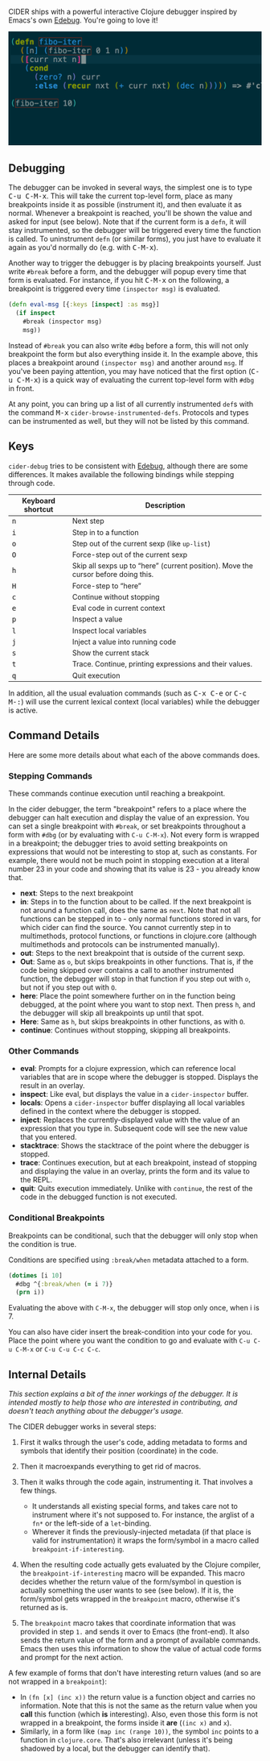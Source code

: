 CIDER ships with a powerful interactive Clojure debugger inspired by Emacs's own
[Edebug][]. You're going to love it!

![CIDER Debugger](images/cider_debugger.gif)

## Debugging

The debugger can be invoked in several ways, the simplest one is to type
<kbd>C-u C-M-x</kbd>. This will take the current top-level form, place as many
breakpoints inside it as possible (instrument it), and then evaluate it as
normal. Whenever a breakpoint is reached, you'll be shown the value and asked
for input (see below). Note that if the current form is a `defn`, it will stay
instrumented, so the debugger will be triggered every time the function is
called. To uninstrument `defn` (or similar forms), you just have to evaluate it
again as you'd normally do (e.g. with <kbd>C-M-x</kbd>).

Another way to trigger the debugger is by placing breakpoints yourself. Just
write `#break` before a form, and the debugger will popup every time that form is
evaluated. For instance, if you hit <kbd>C-M-x</kbd> on the following, a
breakpoint is triggered every time `(inspector msg)` is evaluated.

```clojure
(defn eval-msg [{:keys [inspect] :as msg}]
  (if inspect
    #break (inspector msg)
    msg))
```

Instead of `#break` you can also write `#dbg` before a form, this will not only
breakpoint the form but also everything inside it. In the example above, this
places a breakpoint around `(inspector msg)` and another around `msg`. If you've
been paying attention, you may have noticed that the first option (<kbd>C-u
C-M-x</kbd>) is a quick way of evaluating the current top-level form with `#dbg`
in front.

At any point, you can bring up a list of all currently instrumented `def`s with
the command <kbd>M-x</kbd> `cider-browse-instrumented-defs`. Protocols and types
can be instrumented as well, but they will not be listed by this command.

## Keys

`cider-debug` tries to be consistent with [Edebug][], although there are some
differences. It makes available the following bindings while stepping through
code.

Keyboard shortcut               | Description
--------------------------------|-------------------------------
<kbd>n</kbd> | Next step
<kbd>i</kbd> | Step in to a function
<kbd>o</kbd> | Step out of the current sexp (like `up-list`)
<kbd>O</kbd> | Force-step out of the current sexp
<kbd>h</kbd> | Skip all sexps up to “here” (current position). Move the cursor before doing this.
<kbd>H</kbd> | Force-step to “here”
<kbd>c</kbd> | Continue without stopping
<kbd>e</kbd> | Eval code in current context
<kbd>p</kbd> | Inspect a value
<kbd>l</kbd> | Inspect local variables
<kbd>j</kbd> | Inject a value into running code
<kbd>s</kbd> | Show the current stack
<kbd>t</kbd> | Trace. Continue, printing expressions and their values.
<kbd>q</kbd> | Quit execution

In addition, all the usual evaluation commands (such as <kbd>C-x C-e</kbd> or
<kbd>C-c M-:</kbd>) will use the current lexical context (local variables) while
the debugger is active.

## Command Details

Here are some more details about what each of the above commands does.

### Stepping Commands

These commands continue execution until reaching a breakpoint.

In the cider debugger, the term "breakpoint" refers to a place where the
debugger can halt execution and display the value of an expression. You can set
a single breakpoint with `#break`, or set breakpoints throughout a form with
`#dbg` (or by evaluating with `C-u C-M-x`). Not every form is wrapped in a
breakpoint; the debugger tries to avoid setting breakpoints on expressions that
would not be interesting to stop at, such as constants. For example, there would
not be much point in stopping execution at a literal number 23 in your code and
showing that its value is 23 - you already know that.

- **next**: Steps to the next breakpoint
- **in**: Steps in to the function about to be called. If the next breakpoint is
  not around a function call, does the same as `next`. Note that not all
  functions can be stepped in to - only normal functions stored in vars, for
  which cider can find the source. You cannot currently step in to multimethods,
  protocol functions, or functions in clojure.core (although multimethods and
  protocols can be instrumented manually).
- **out**: Steps to the next breakpoint that is outside of the current sexp.
- **Out**: Same as `o`, but skips breakpoints in other functions. That is, if
  the code being skipped over contains a call to another instrumented function,
  the debugger will stop in that function if you step out with `o`, but not if
  you step out with `O`.
- **here**: Place the point somewhere further on in the function being debugged,
  at the point where you want to stop next. Then press `h`, and the debugger
  will skip all breakpoints up until that spot.
- **Here**: Same as `h`, but skips breakpoints in other functions, as with `O`.
- **continue**: Continues without stopping, skipping all breakpoints.

### Other Commands

- **eval**: Prompts for a clojure expression, which can reference local
  variables that are in scope where the debugger is stopped. Displays the result
  in an overlay.
- **inspect**: Like eval, but displays the value in a `cider-inspector` buffer.
- **locals**: Opens a `cider-inspector` buffer displaying all local variables
  defined in the context where the debugger is stopped.
- **inject**: Replaces the currently-displayed value with the value of an
  expression that you type in. Subsequent code will see the new value that you
  entered.
- **stacktrace**: Shows the stacktrace of the point where the debugger is
  stopped.
- **trace**: Continues execution, but at each breakpoint, instead of stopping
  and displaying the value in an overlay, prints the form and its value to the
  REPL.
- **quit**: Quits execution immediately. Unlike with `continue`, the rest of the
  code in the debugged function is not executed.

### Conditional Breakpoints

Breakpoints can be conditional, such that the debugger will only stop when the
condition is true.

Conditions are specified using `:break/when` metadata attached to a form.

```clojure
(dotimes [i 10]
  #dbg ^{:break/when (= i 7)}
  (prn i))
```

Evaluating the above with `C-M-x`, the debugger will stop only once, when i
is 7.

You can also have cider insert the break-condition into your code for you. Place
the point where you want the condition to go and evaluate with `C-u C-u
C-M-x` or `C-u C-u C-c C-c`.

## Internal Details

*This section explains a bit of the inner workings of the debugger. It is
intended mostly to help those who are interested in contributing, and doesn't
teach anything about the debugger's usage.*

The CIDER debugger works in several steps:

1. First it walks through the user's code, adding metadata to forms and symbols
   that identify their position (coordinate) in the code.
2. Then it macroexpands everything to get rid of macros.
3. Then it walks through the code again, instrumenting it. That involves a few things.
    - It understands all existing special forms, and takes care not to instrument
      where it's not supposed to. For instance, the arglist of a `fn*` or the
      left-side of a `let`-binding.
    - Wherever it finds the previously-injected metadata (if that place is valid
      for instrumentation) it wraps the form/symbol in a macro called
      `breakpoint-if-interesting`.

4. When the resulting code actually gets evaluated by the Clojure compiler, the
   `breakpoint-if-interesting` macro will be expanded.  This macro decides
   whether the return value of the form/symbol in question is actually something
   the user wants to see (see below). If it is, the form/symbol gets wrapped in
   the `breakpoint` macro, otherwise it's returned as is.
5. The `breakpoint` macro takes that coordinate information that was provided in
   step `1.` and sends it over to Emacs (the front-end). It also sends the return
   value of the form and a prompt of available commands. Emacs then uses this
   information to show the value of actual code forms and prompt for the next
   action.


A few example of forms that don't have interesting return values (and so are not
wrapped in a `breakpoint`):

- In `(fn [x] (inc x))` the return value is a function object and carries no
  information. Note that this is not the same as the return value when you
  **call** this function (which **is** interesting). Also, even those this form
  is not wrapped in a breakpoint, the forms inside it **are** (`(inc x)` and
  `x`).
- Similarly, in a form like `(map inc (range 10))`, the symbol `inc` points to a
  function in `clojure.core`. That's also irrelevant (unless it's being shadowed
  by a local, but the debugger can identify that).

[Edebug]: http://www.gnu.org/software/emacs/manual/html_node/elisp/Edebug.html
